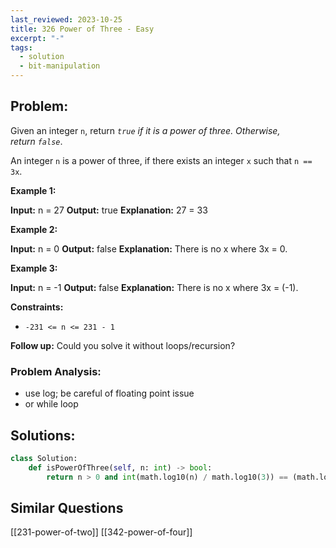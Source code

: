 ```yaml
---
last_reviewed: 2023-10-25
title: 326 Power of Three - Easy
excerpt: "-"
tags:
  - solution
  - bit-manipulation
---
```

## Problem:
Given an integer `n`, return _`true` if it is a power of three. Otherwise, return `false`_.

An integer `n` is a power of three, if there exists an integer `x` such that `n == 3x`.

**Example 1:**

**Input:** n = 27
**Output:** true
**Explanation:** 27 = 33

**Example 2:**

**Input:** n = 0
**Output:** false
**Explanation:** There is no x where 3x = 0.

**Example 3:**

**Input:** n = -1
**Output:** false
**Explanation:** There is no x where 3x = (-1).

**Constraints:**

- `-231 <= n <= 231 - 1`

**Follow up:** Could you solve it without loops/recursion?
### Problem Analysis:

- use log; be careful of floating point issue
- or while loop

## Solutions:

```python
class Solution:
    def isPowerOfThree(self, n: int) -> bool:
        return n > 0 and int(math.log10(n) / math.log10(3)) == (math.log10(n) / math.log10(3))
```

## Similar Questions

[[231-power-of-two]]
[[342-power-of-four]]